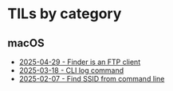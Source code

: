 # TILs by category

## macOS
* [2025-04-29 - Finder is an FTP client](finder_is_an_ftp_client.md)
* [2025-03-18 - CLI log command](cli_log_command.md)
* [2025-02-07 - Find SSID from command line](find_ssid_from_command_line.md)  

